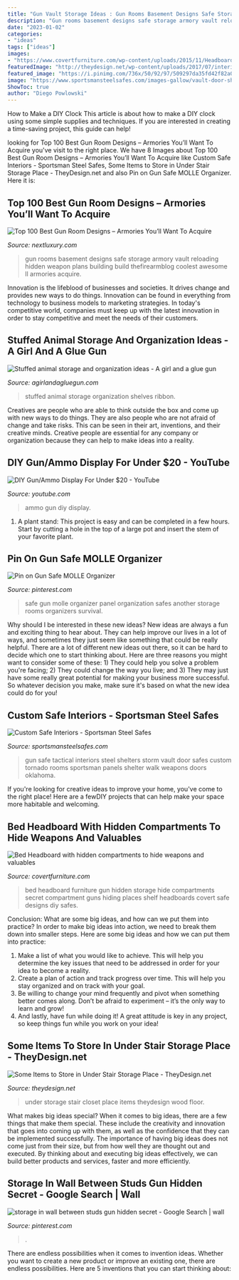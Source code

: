 ```yaml
---
title: "Gun Vault Storage Ideas : Gun Rooms Basement Designs Safe Storage Armory Vault Reloading Hidden Weapon Plans Building Build Thefirearmblog Coolest Awesome Ll Armories Acquire"
description: "Gun rooms basement designs safe storage armory vault reloading hidden weapon plans building build thefirearmblog coolest awesome ll armories acquire"
date: "2023-01-02"
categories:
- "ideas"
tags: ["ideas"]
images:
- "https://www.covertfurniture.com/wp-content/uploads/2015/11/Headboard-Middle-Compartment-Closeup.jpg"
featuredImage: "http://theydesign.net/wp-content/uploads/2017/07/interior-exciting-storage-clever-closet-white-oak-wood-tiled-floor-intended-for-under-stair-storage-some-items-to-store-in-under-stair-storage-place.jpg"
featured_image: "https://i.pinimg.com/736x/50/92/97/509297da35fd42f82a07586d3c0625ce--gun-safe-organization-molle.jpg"
image: "https://www.sportsmansteelsafes.com/images-gallow/vault-door-shelter-tactical.jpg"
ShowToc: true
author: "Diego Powlowski"
---
```



How to Make a DIY Clock
This article is about how to make a DIY clock using some simple supplies and techniques. If you are interested in creating a time-saving project, this guide can help!

	

		
looking for Top 100 Best Gun Room Designs – Armories You’ll Want To Acquire you've visit to the right place. We have 8 Images about Top 100 Best Gun Room Designs – Armories You’ll Want To Acquire like Custom Safe Interiors - Sportsman Steel Safes, Some Items to Store in Under Stair Storage Place - TheyDesign.net and also Pin on Gun Safe MOLLE Organizer. Here it is:
		
    
## Top 100 Best Gun Room Designs – Armories You’ll Want To Acquire

<img loading=lazy src="http://nextluxury.com/wp-content/uploads/basement-gun-room-designs.jpg" onerror="this.onerror=null;this.src='https://tse4.mm.bing.net/th?id=OIP.pr_YXTbqy4dtGvEp9G_yFgHaHa&amp;pid=15.1';" alt="Top 100 Best Gun Room Designs – Armories You’ll Want To Acquire">

_Source: nextluxury.com_

>gun rooms basement designs safe storage armory vault reloading hidden weapon plans building build thefirearmblog coolest awesome ll armories acquire. 

	

Innovation is the lifeblood of businesses and societies. It drives change and provides new ways to do things. Innovation can be found in everything from technology to business models to marketing strategies. In today's competitive world, companies must keep up with the latest innovation in order to stay competitive and meet the needs of their customers.

    
## Stuffed Animal Storage And Organization Ideas - A Girl And A Glue Gun

<img loading=lazy src="https://www.agirlandagluegun.com/wp-content/uploads/2016/02/e1b8b7939499c126b15c9dd15be2cbcd.jpg" onerror="this.onerror=null;this.src='https://tse4.mm.bing.net/th?id=OIP.b4DA4W_LjNSOWV6f2nSxwAHaL7&amp;pid=15.1';" alt="Stuffed animal storage and organization ideas - A girl and a glue gun">

_Source: agirlandagluegun.com_

>stuffed animal storage organization shelves ribbon. 

	

Creatives are people who are able to think outside the box and come up with new ways to do things. They are also people who are not afraid of change and take risks. This can be seen in their art, inventions, and their creative minds. Creative people are essential for any company or organization because they can help to make ideas into a reality.

    
## DIY Gun/Ammo Display For Under $20 - YouTube

<img loading=lazy src="https://i.ytimg.com/vi/hWnJE91oyes/maxresdefault.jpg" onerror="this.onerror=null;this.src='https://tse1.mm.bing.net/th?id=OIP.41egVXlIbTMfSdgO7Ufl1gHaEK&amp;pid=15.1';" alt="DIY Gun/Ammo Display For Under $20 - YouTube">

_Source: youtube.com_

>ammo gun diy display. 

	

1. A plant stand: This project is easy and can be completed in a few hours. Start by cutting a hole in the top of a large pot and insert the stem of your favorite plant.

    
## Pin On Gun Safe MOLLE Organizer

<img loading=lazy src="https://i.pinimg.com/736x/50/92/97/509297da35fd42f82a07586d3c0625ce--gun-safe-organization-molle.jpg" onerror="this.onerror=null;this.src='https://tse3.mm.bing.net/th?id=OIP.F7-6an4uTXjinfaY_ynsuwHaJ3&amp;pid=15.1';" alt="Pin on Gun Safe MOLLE Organizer">

_Source: pinterest.com_

>safe gun molle organizer panel organization safes another storage rooms organizers survival. 

	

Why should I be interested in these new ideas?
New ideas are always a fun and exciting thing to hear about. They can help improve our lives in a lot of ways, and sometimes they just seem like something that could be really helpful. There are a lot of different new ideas out there, so it can be hard to decide which one to start thinking about. Here are three reasons you might want to consider some of these: 1) They could help you solve a problem you're facing; 2) They could change the way you live; and 3) They may just have some really great potential for making your business more successful. So whatever decision you make, make sure it's based on what the new idea could do for you!

    
## Custom Safe Interiors - Sportsman Steel Safes

<img loading=lazy src="https://www.sportsmansteelsafes.com/images-gallow/vault-door-shelter-tactical.jpg" onerror="this.onerror=null;this.src='https://tse4.mm.bing.net/th?id=OIP.f37bX3kpIOx32uM_fzJDEwHaFj&amp;pid=15.1';" alt="Custom Safe Interiors - Sportsman Steel Safes">

_Source: sportsmansteelsafes.com_

>gun safe tactical interiors steel shelters storm vault door safes custom tornado rooms sportsman panels shelter walk weapons doors oklahoma. 

	

If you're looking for creative ideas to improve your home, you've come to the right place! Here are a fewDIY projects that can help make your space more habitable and welcoming.

    
## Bed Headboard With Hidden Compartments To Hide Weapons And Valuables

<img loading=lazy src="https://www.covertfurniture.com/wp-content/uploads/2015/11/Headboard-Middle-Compartment-Closeup.jpg" onerror="this.onerror=null;this.src='https://tse1.mm.bing.net/th?id=OIP.gIRr2eCeYw_6GvOcvC8zowHaLI&amp;pid=15.1';" alt="Bed Headboard with hidden compartments to hide weapons and valuables">

_Source: covertfurniture.com_

>bed headboard furniture gun hidden storage hide compartments secret compartment guns hiding places shelf headboards covert safe designs diy safes. 

	

Conclusion: What are some big ideas, and how can we put them into practice?
In order to make big ideas into action, we need to break them down into smaller steps. Here are some big ideas and how we can put them into practice:
1. Make a list of what you would like to achieve. This will help you determine the key issues that need to be addressed in order for your idea to become a reality.
2. Create a plan of action and track progress over time. This will help you stay organized and on track with your goal.
3. Be willing to change your mind frequently and pivot when something better comes along. Don’t be afraid to experiment – it’s the only way to learn and grow!
4. And lastly, have fun while doing it! A great attitude is key in any project, so keep things fun while you work on your idea!

    
## Some Items To Store In Under Stair Storage Place - TheyDesign.net

<img loading=lazy src="http://theydesign.net/wp-content/uploads/2017/07/interior-exciting-storage-clever-closet-white-oak-wood-tiled-floor-intended-for-under-stair-storage-some-items-to-store-in-under-stair-storage-place.jpg" onerror="this.onerror=null;this.src='https://tse3.mm.bing.net/th?id=OIP.IeBJSPWOcG1cdn4YhOlKtQHaFj&amp;pid=15.1';" alt="Some Items to Store in Under Stair Storage Place - TheyDesign.net">

_Source: theydesign.net_

>under storage stair closet place items theydesign wood floor. 

	

What makes big ideas special?
When it comes to big ideas, there are a few things that make them special. These include the creativity and innovation that goes into coming up with them, as well as the confidence that they can be implemented successfully. The importance of having big ideas does not come just from their size, but from how well they are thought out and executed. By thinking about and executing big ideas effectively, we can build better products and services, faster and more efficiently.

    
## Storage In Wall Between Studs Gun Hidden Secret - Google Search | Wall

<img loading=lazy src="https://i.pinimg.com/736x/b7/6b/e8/b76be86d84bc8719a991a5be371e2687--hidden-safe-tactical-wall.jpg?b=t" onerror="this.onerror=null;this.src='https://tse4.mm.bing.net/th?id=OIP.FnbAambIxcFkVyv1N_SUhgHaJ4&amp;pid=15.1';" alt="storage in wall between studs gun hidden secret - Google Search | wall">

_Source: pinterest.com_

>. 

	

There are endless possibilities when it comes to invention ideas. Whether you want to create a new product or improve an existing one, there are endless possibilities. Here are 5 inventions that you can start thinking about: 

